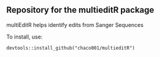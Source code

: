 ## Repository for the multieditR package 

multiEditR helps identify edits from Sanger Sequences

To install, use:

```
devtools::install_github("chaco001/multieditR")

